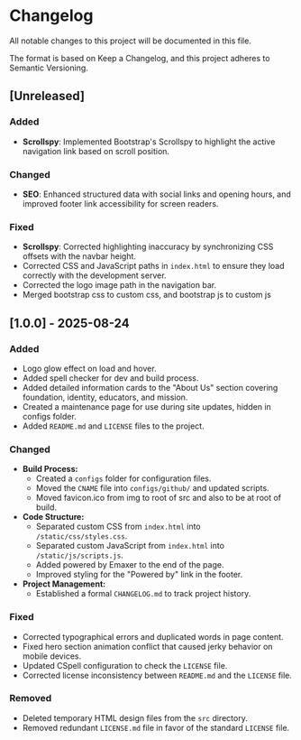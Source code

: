 # Changelog

All notable changes to this project will be documented in this file.

The format is based on Keep a Changelog,
and this project adheres to Semantic Versioning.

## [Unreleased]

### Added
- **Scrollspy**: Implemented Bootstrap's Scrollspy to highlight the active navigation link based on scroll position.

### Changed
- **SEO**: Enhanced structured data with social links and opening hours, and improved footer link accessibility for screen readers.

### Fixed
- **Scrollspy**: Corrected highlighting inaccuracy by synchronizing CSS offsets with the navbar height.
- Corrected CSS and JavaScript paths in `index.html` to ensure they load correctly with the development server.
- Corrected the logo image path in the navigation bar.
- Merged bootstrap css to custom css, and bootstrap js to custom js

## [1.0.0] - 2025-08-24
### Added
- Logo glow effect on load and hover.
- Added spell checker for dev and build process.
- Added detailed information cards to the "About Us" section covering foundation, identity, educators, and mission.
- Created a maintenance page for use during site updates, hidden in configs folder.
- Added `README.md` and `LICENSE` files to the project.

### Changed
- **Build Process:**
  - Created a `configs` folder for configuration files.
  - Moved the `CNAME` file into `configs/github/` and updated scripts.
  - Moved favicon.ico from img to root of src and also to be at root of build.
- **Code Structure:**
  - Separated custom CSS from `index.html` into `/static/css/styles.css`.
  - Separated custom JavaScript from `index.html` into `/static/js/scripts.js`.
  - Added powered by Emaxer to the end of the page.
  - Improved styling for the "Powered by" link in the footer.
- **Project Management:**
  - Established a formal `CHANGELOG.md` to track project history.

### Fixed
- Corrected typographical errors and duplicated words in page content.
- Fixed hero section animation conflict that caused jerky behavior on mobile devices.
- Updated CSpell configuration to check the `LICENSE` file.
- Corrected license inconsistency between `README.md` and the `LICENSE` file.

### Removed
- Deleted temporary HTML design files from the `src` directory.
- Removed redundant `LICENSE.md` file in favor of the standard `LICENSE` file.
